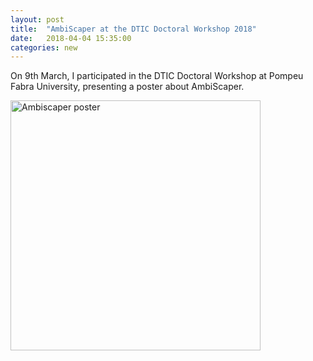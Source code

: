 ```yaml
---
layout: post
title:  "AmbiScaper at the DTIC Doctoral Workshop 2018"
date:   2018-04-04 15:35:00
categories: new
---
```


On 9th March, I participated in the DTIC Doctoral Workshop at Pompeu Fabra University, presenting a poster about AmbiScaper.
 
 
<img src="https://andresperezlopez.github.io/img/ambiscaper_dtic_workshop.jpg" alt="Ambiscaper poster" width="400"/>
